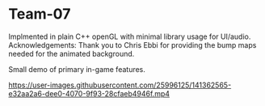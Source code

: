 # Team-07
Implmented in plain C++ openGL with minimal library usage for UI/audio.
Acknowledgements:
Thank you to Chris Ebbi for providing the bump maps needed for the animated background.

Small demo of primary in-game features.

https://user-images.githubusercontent.com/25996125/141362565-e32aa2a6-dee0-4070-9f93-28cfaeb4946f.mp4

